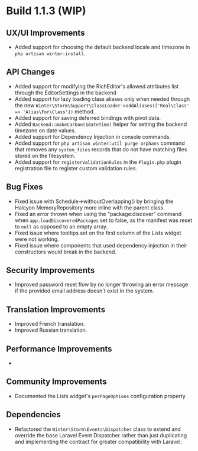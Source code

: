 # Build 1.1.3 (WIP)

## UX/UI Improvements
- Added support for choosing the default backend locale and timezone in `php artisan winter:install`.

## API Changes
- Added support for modifying the RichEditor's allowed attributes list through the EditorSettings in the backend
- Added support for lazy loading class aliases only when needed through the new `Winter\Storm\Support\ClassLoader->addAliases(['Real\Class' => 'Alias\For\Class'])` method.
- Added support for saving deferred bindings with pivot data.
- Added `Backend::makeCarbon($dateTime)` helper for setting the backend timezone on date values.
- Added support for Dependency Injection in console commands.
- Added support for `php artisan winter:util purge orphans` command that removes any `system_files` records that do not have matching files stored on the filesystem.
- Added support for `registerValidationRules` in the `Plugin.php` plugin registration file to register custom validation rules.

## Bug Fixes
- Fixed issue with Schedule->withoutOverlapping() by bringing the Halcyon MemoryRepository more inline with the parent class.
- Fixed an error thrown when using the "package:discover" command when `app.loadDiscoveredPackages` set to false, as the manifest was reset to `null` as opposed to an empty array.
- Fixed issue where tooltips set on the first column of the Lists widget were not working.
- Fixed issue where components that used dependency injection in their constructors would break in the backend.

## Security Improvements
- Improved password reset flow by no longer throwing an error message if the provided email address doesn't exist in the system.

## Translation Improvements
- Improved French translation.
- Improved Russian translation.

## Performance Improvements
-

## Community Improvements
- Documented the Lists widget's `perPageOptions` configuration property

## Dependencies
- Refactored the `Winter\Storm\Events\Dispatcher` class to extend and override the base Laravel Event Dispatcher rather than just duplicating and implementing the contract for greater compatibility with Laravel.
